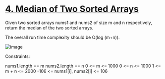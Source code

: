 # [4. Median of Two Sorted Arrays](https://leetcode.com/problems/median-of-two-sorted-arrays/description/)

Given two sorted arrays nums1 and nums2 of size m and n respectively, return the median of the two sorted arrays.

The overall run time complexity should be O(log (m+n)).

![image](https://github.com/Trilochna/NeetCode150/assets/97858274/8949b827-8915-476a-a9ad-a56d1a1ba6fe)


Constraints:

nums1.length == m
nums2.length == n
0 <= m <= 1000
0 <= n <= 1000
1 <= m + n <= 2000
-106 <= nums1[i], nums2[i] <= 106
